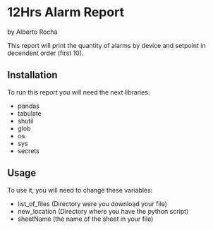 # 12Hrs Alarm Report

by Alberto Rocha

This report will print the quantity of alarms by device and setpoint in decendent order (first 10).

## Installation

To run this report you will need the next libraries:

- pandas
- tabulate
- shutil
- glob
- os
- sys
- secrets

## Usage

To use it, you will need to change these variables:

- list_of_files (Directory were you download your file)
- new_location (Directory where you have the python script)
- sheetName (the name of the sheet in your file)